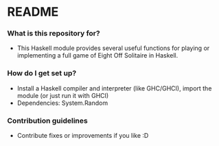 # README #

### What is this repository for? ###

* This Haskell module provides several useful functions for playing or implementing a full game of Eight Off Solitaire in Haskell. 

### How do I get set up? ###

* Install a Haskell compiler and interpreter (like GHC/GHCI), import the module (or just run it with GHCI)
* Dependencies: System.Random

### Contribution guidelines ###

* Contribute fixes or improvements if you like :D